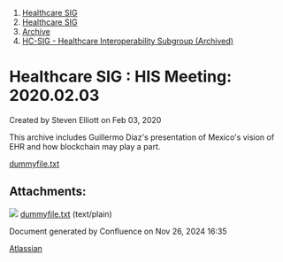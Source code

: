 1. [Healthcare SIG](index.html)
2. [Healthcare SIG](Healthcare-SIG_20545573.html)
3. [Archive](Archive_20562091.html)
4. [HC-SIG - Healthcare Interoperability Subgroup (Archived)](20545710.html)

# Healthcare SIG : HIS Meeting: 2020.02.03

Created by Steven Elliott on Feb 03, 2020

This archive includes Guillermo Diaz's presentation of Mexico's vision of EHR and how blockchain may play a part.

[dummyfile.txt](#)

## Attachments:

![](images/icons/bullet_blue.gif) [dummyfile.txt](attachments/20553267/20563023.txt) (text/plain)

Document generated by Confluence on Nov 26, 2024 16:35

[Atlassian](http://www.atlassian.com/)
